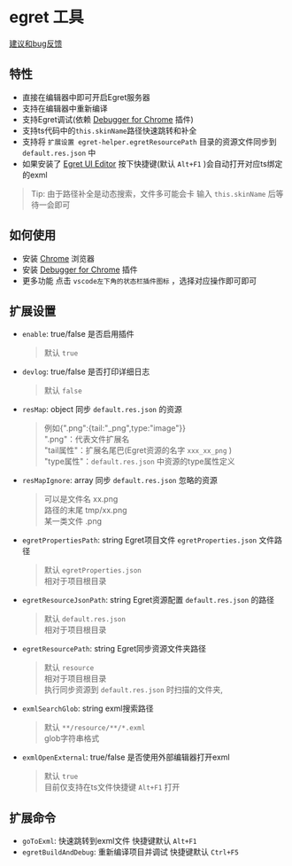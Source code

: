 # egret 工具

[建议和bug反馈](https://github.com/zt5/egret-helper/issues/new)

## 特性
- 直接在编辑器中即可开启Egret服务器
- 支持在编辑器中重新编译
- 支持Egret调试(依赖 [Debugger for Chrome](https://marketplace.visualstudio.com/items?itemName=msjsdiag.debugger-for-chrome) 插件)
- 支持ts代码中的`this.skinName`路径快速跳转和补全
- 支持将 `扩展设置 egret-helper.egretResourcePath` 目录的资源文件同步到 `default.res.json` 中
- 如果安装了 [Egret UI Editor](https://docs.egret.com/uieditor) 按下快捷键(默认 `Alt+F1` )会自动打开对应ts绑定的exml
> Tip: 由于路径补全是动态搜索，文件多可能会卡 输入 `this.skinName` 后等待一会即可

## 如何使用
* 安装 [Chrome](https://www.google.cn/chrome/) 浏览器
* 安装 [Debugger for Chrome](https://marketplace.visualstudio.com/items?itemName=msjsdiag.debugger-for-chrome) 插件
* 更多功能 点击 `vscode左下角的状态栏插件图标` ，选择对应操作即可即可

## 扩展设置
* `enable`: true/false 是否启用插件  
  >默认 `true`
* `devlog`: true/false 是否打印详细日志  
  >默认 `false`
* `resMap`: object 同步 `default.res.json` 的资源  
  >例如{".png":{tail:"_png",type:"image"}}  
  ".png"：代表文件扩展名  
  "tail属性"：扩展名尾巴(Egret资源的名字 `xxx_xx_png` )  
  "type属性"：`default.res.json` 中资源的type属性定义
* `resMapIgnore`: array 同步 `default.res.json` 忽略的资源 
  >可以是文件名 xx.png  
  路径的末尾 tmp/xx.png  
  某一类文件 .png
* `egretPropertiesPath`: string Egret项目文件 `egretProperties.json` 文件路径  
  >默认 `egretProperties.json`  
  >相对于项目根目录
* `egretResourceJsonPath`: string Egret资源配置 `default.res.json` 的路径  
  >默认 `default.res.json`  
  >相对于项目根目录
* `egretResourcePath`: string Egret同步资源文件夹路径  
  >默认 `resource`  
  >相对于项目根目录  
  >执行同步资源到 `default.res.json` 时扫描的文件夹,
* `exmlSearchGlob`: string exml搜索路径  
  >默认 `**/resource/**/*.exml`  
  >glob字符串格式
* `exmlOpenExternal`: true/false 是否使用外部编辑器打开exml  
  >默认 `true`  
  >目前仅支持在ts文件快捷键 `Alt+F1` 打开

## 扩展命令
* `goToExml`: 快速跳转到exml文件 快捷键默认 `Alt+F1`
* `egretBuildAndDebug`: 重新编译项目并调试 快捷键默认 `Ctrl+F5`